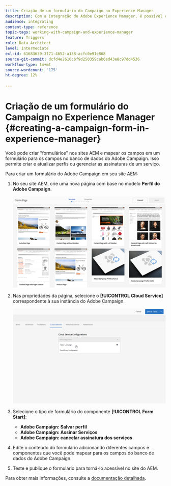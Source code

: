 ```yaml
---
title: Criação de um formulário do Campaign no Experience Manager
description: Com a integração do Adobe Experience Manager, é possível criar formulários diretamente no AEM para criar e atualizar perfis ou gerenciar assinaturas.
audience: integrating
content-type: reference
topic-tags: working-with-campaign-and-experience-manager
feature: Triggers
role: Data Architect
level: Intermediate
exl-id: 61683639-3f71-4652-a138-acfc0e91e868
source-git-commit: dcfd4e2610cbf9d250359cab6ed43e8c97dd4536
workflow-type: tm+mt
source-wordcount: '175'
ht-degree: 12%

---
```


# Criação de um formulário do Campaign no Experience Manager {#creating-a-campaign-form-in-experience-manager}

Você pode criar &quot;formulários&quot; nos sites AEM e mapear os campos em um formulário para os campos no banco de dados do Adobe Campaign. Isso permite criar e atualizar perfis ou gerenciar as assinaturas de um serviço.

Para criar um formulário do Adobe Campaign em seu site AEM:

1. No seu site AEM, crie uma nova página com base no modelo **Perfil do Adobe Campaign**.

   ![](assets/aem_content_forms.png)

1. Nas propriedades da página, selecione o **[!UICONTROL Cloud Service]** correspondente à sua instância do Adobe Campaign.

   ![](assets/aem_content_forms_2.png)

1. Selecione o tipo de formulário do componente **[!UICONTROL Form Start]**:

   * **Adobe Campaign: Salvar perfil**
   * **Adobe Campaign: Assinar Serviços**
   * **Adobe Campaign: cancelar assinatura dos serviços**

1. Edite o conteúdo do formulário adicionando diferentes campos e componentes que você pode mapear para os campos do banco de dados do Adobe Campaign.
1. Teste e publique o formulário para torná-lo acessível no site do AEM.

Para obter mais informações, consulte a [documentação detalhada](https://experienceleague.adobe.com/docs/experience-manager-65/authoring/aem-adobe-campaign/adobe-campaign-forms.html).
